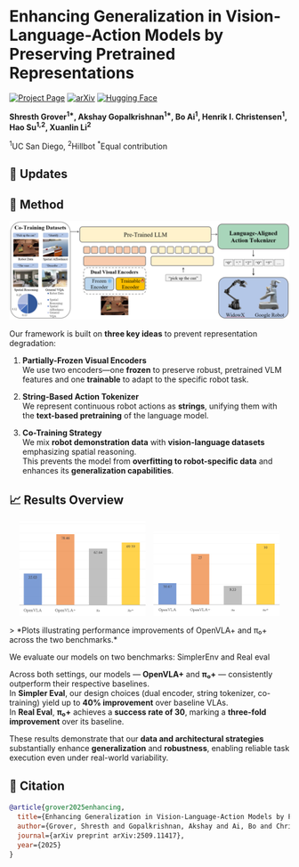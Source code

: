# Enhancing Generalization in Vision-Language-Action Models by Preserving Pretrained Representations

[![Project Page](https://img.shields.io/badge/Project-Website-blue?logo=googlechrome&logoColor=white)](https://gen-vla.github.io/)
[![arXiv](https://img.shields.io/badge/arXiv-2509.11417-b31b1b?logo=arxiv&logoColor=white)](https://arxiv.org/abs/2509.11417)
[![Hugging Face](https://img.shields.io/badge/%F0%9F%A4%97%20Hugging%20Face-Model-yellow)](https://huggingface.co/shrg7/openvla-7b)

**Shresth Grover<sup>1\*</sup>, Akshay Gopalkrishnan<sup>1\*</sup>, Bo Ai<sup>1</sup>, Henrik I. Christensen<sup>1</sup>, Hao Su<sup>1,2</sup>, Xuanlin Li<sup>2</sup>**

<sup>1</sup>UC San Diego, <sup>2</sup>Hillbot
<sup>*</sup>Equal contribution

## 📆 Updates

<!--  **September 28, 2025**: Created the repository and released the OpenVLA+ HuggingFace model! Check it out [here](https://huggingface.co/shrg7/openvla-7b). Training and code to be released soon. -->
## 🧠 Method
![Method](figures/new_method.png)

Our framework is built on **three key ideas** to prevent representation degradation:

1. **Partially-Frozen Visual Encoders**  
   We use two encoders—one **frozen** to preserve robust, pretrained VLM features and one **trainable** to adapt to the specific robot task.

2. **String-Based Action Tokenizer**  
   We represent continuous robot actions as **strings**, unifying them with the **text-based pretraining** of the language model.

3. **Co-Training Strategy**  
   We mix **robot demonstration data** with **vision-language datasets** emphasizing spatial reasoning.  
   This prevents the model from **overfitting to robot-specific data** and enhances its **generalization capabilities**.


## 📈 Results Overview
<p align="center">
  <img src="figures/simpler_eval_plot.png" alt="Simpler Eval Results" width="45%" style="margin-right: 2%;" />
  <img src="figures/Real_eval_plot.png" alt="Real Eval Results" width="45%" height="50%" />
</p>
> *Plots illustrating performance improvements of OpenVLA+ and π₀+ across the two benchmarks.*

We evaluate our models on two benchmarks: SimplerEnv and Real eval

Across both settings, our models — **OpenVLA+** and **π₀+** — consistently outperform their respective baselines.  
In **Simpler Eval**, our design choices (dual encoder, string tokenizer, co-training) yield up to **40% improvement** over baseline VLAs.  
In **Real Eval**, **π₀+** achieves a **success rate of 30**, marking a **three-fold improvement** over its baseline.  

These results demonstrate that our **data and architectural strategies** substantially enhance **generalization** and **robustness**, enabling reliable task execution even under real-world variability.




## 📝 Citation

```bibtex
@article{grover2025enhancing,
  title={Enhancing Generalization in Vision-Language-Action Models by Preserving Pretrained Representations},
  author={Grover, Shresth and Gopalkrishnan, Akshay and Ai, Bo and Christensen, Henrik I and Su, Hao and Li, Xuanlin},
  journal={arXiv preprint arXiv:2509.11417},
  year={2025}
}
```
